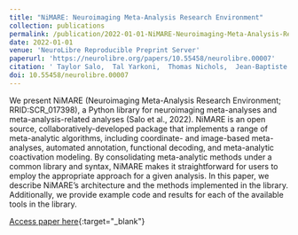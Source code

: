 ```yaml
---
title: "NiMARE: Neuroimaging Meta-Analysis Research Environment"
collection: publications
permalink: /publication/2022-01-01-NiMARE-Neuroimaging-Meta-Analysis-Research-Environment
date: 2022-01-01
venue: 'NeuroLibre Reproducible Preprint Server'
paperurl: 'https://neurolibre.org/papers/10.55458/neurolibre.00007'
citation: ' Taylor Salo,  Tal Yarkoni,  Thomas Nichols,  Jean-Baptiste Poline,  Murat Bilgel,  Katherine Bottenhorn,  Dorota Jarecka,  James Kent,  Adam Kimbler,  Dylan Nielson,  Kendra Oudyk,  Julio Peraza,  Alexandre Pérez,  Puck Reeders,  Julio Yanes,  Angela Laird, &quot;NiMARE: Neuroimaging Meta-Analysis Research Environment.&quot; NeuroLibre Reproducible Preprint Server, 2022.'
doi: 10.55458/neurolibre.00007
---
```


We present NiMARE (Neuroimaging Meta-Analysis Research Environment; RRID:SCR_017398), a Python library for neuroimaging meta-analyses and meta-analysis-related analyses (Salo et al., 2022). NiMARE is an open source, collaboratively-developed package that implements
a range of meta-analytic algorithms, including coordinate- and image-based meta-analyses, automated annotation, functional decoding, and meta-analytic coactivation modeling. By consolidating meta-analytic methods under a common library and syntax, NiMARE makes
it straightforward for users to employ the appropriate approach for a given analysis. In this paper, we describe NiMARE’s architecture and the methods implemented in the library. Additionally, we provide example code and results for each of the available tools in the library.

[Access paper here](https://neurolibre.github.io/preprints/neurolibre.00007/10.55458.neurolibre.00007.pdf){:target="_blank"}